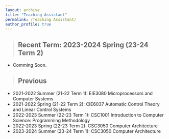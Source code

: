 ```yaml
---
layout: archive
title: "Teaching Assistant"
permalink: /Teaching Assistant/
author_profile: true
---
```


>## Recent Term: 2023-2024 Spring (23-24 Term 2)
* Comming Soon.


> ## Previous
* 2021-2022 Summer (21-22 Term 1): EIE3080 Microprocessors and Computer Systems
* 2021-2022 Spring (21-22 Term 2): CIE6037 Automatic Control Theory and Linear Control Systems
* 2022-2023 Summer (22-23 Term 1): CSC1001 Introduction to Computer Science: Programming Methodology
* 2022-2023 Spring (22-23 Term 2): CSC3050 Computer Architecture
* 2023-2024 Summer (23-24 Term 1): CSC3050 Computer Architecture